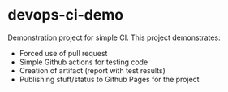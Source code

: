 # devops-ci-demo
Demonstration project for simple CI. This project demonstrates:
* Forced use of pull request
* Simple Github actions for testing code
* Creation of artifact (report with test results)
* Publishing stuff/status to Github Pages for the project 

